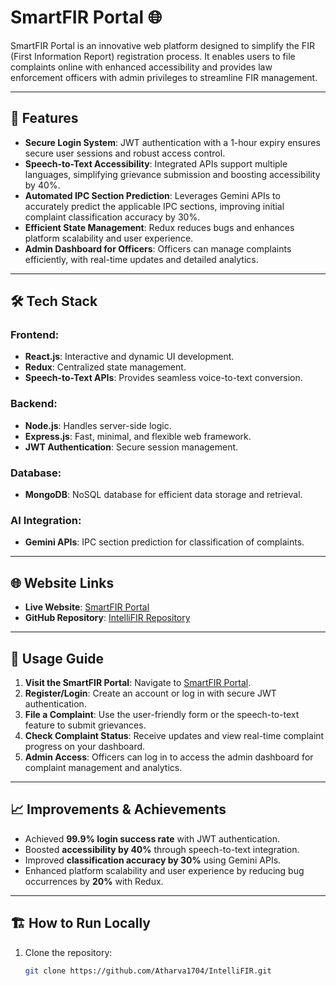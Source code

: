 # SmartFIR Portal 🌐

SmartFIR Portal is an innovative web platform designed to simplify the FIR (First Information Report) registration process. It enables users to file complaints online with enhanced accessibility and provides law enforcement officers with admin privileges to streamline FIR management. 

---

## 🚀 Features
- **Secure Login System**: JWT authentication with a 1-hour expiry ensures secure user sessions and robust access control.
- **Speech-to-Text Accessibility**: Integrated APIs support multiple languages, simplifying grievance submission and boosting accessibility by 40%.
- **Automated IPC Section Prediction**: Leverages Gemini APIs to accurately predict the applicable IPC sections, improving initial complaint classification accuracy by 30%.
- **Efficient State Management**: Redux reduces bugs and enhances platform scalability and user experience.
- **Admin Dashboard for Officers**: Officers can manage complaints efficiently, with real-time updates and detailed analytics.

---

## 🛠️ Tech Stack
### Frontend:
- **React.js**: Interactive and dynamic UI development.
- **Redux**: Centralized state management.
- **Speech-to-Text APIs**: Provides seamless voice-to-text conversion.

### Backend:
- **Node.js**: Handles server-side logic.
- **Express.js**: Fast, minimal, and flexible web framework.
- **JWT Authentication**: Secure session management.

### Database:
- **MongoDB**: NoSQL database for efficient data storage and retrieval.

### AI Integration:
- **Gemini APIs**: IPC section prediction for classification of complaints.

---

## 🌐 Website Links
- **Live Website**: [SmartFIR Portal](https://intellifirs.netlify.app/)
- **GitHub Repository**: [IntelliFIR Repository](https://github.com/chinmay706/Intelligent-Fir-system)

---

## 🤖 Usage Guide
1. **Visit the SmartFIR Portal**: Navigate to [SmartFIR Portal](https://intellifirs.netlify.app/).
2. **Register/Login**: Create an account or log in with secure JWT authentication.
3. **File a Complaint**: Use the user-friendly form or the speech-to-text feature to submit grievances.
4. **Check Complaint Status**: Receive updates and view real-time complaint progress on your dashboard.
5. **Admin Access**: Officers can log in to access the admin dashboard for complaint management and analytics.

---

## 📈 Improvements & Achievements
- Achieved **99.9% login success rate** with JWT authentication.
- Boosted **accessibility by 40%** through speech-to-text integration.
- Improved **classification accuracy by 30%** using Gemini APIs.
- Enhanced platform scalability and user experience by reducing bug occurrences by **20%** with Redux.

---

## 🏗️ How to Run Locally
1. Clone the repository:
   ```bash
   git clone https://github.com/Atharva1704/IntelliFIR.git
